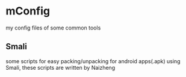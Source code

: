 mConfig
=======

my config files of some common tools 

## Smali
some scripts for easy packing/unpacking for android apps(.apk) using Smali, these scripts are written by Naizheng 
